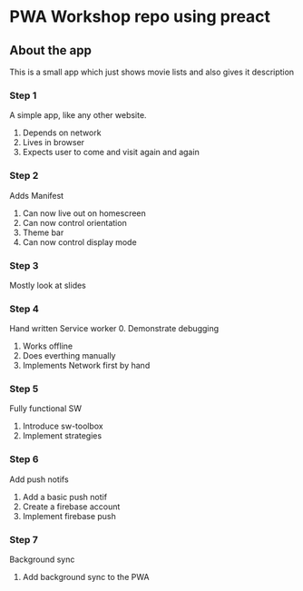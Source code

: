 # PWA Workshop repo using preact

## About the app
This is a small app which just shows movie lists and also gives it description

### Step 1
A simple app, like any other website.
1. Depends on network
2. Lives in browser
3. Expects user to come and visit again and again

### Step 2
Adds Manifest
1. Can now live out on homescreen
2. Can now control orientation
3. Theme bar
4. Can now control display mode

### Step 3
Mostly look at slides

### Step 4
Hand written Service worker
0. Demonstrate debugging
1. Works offline
2. Does everthing manually
3. Implements Network first by hand

### Step 5
Fully functional SW
1. Introduce sw-toolbox
2. Implement strategies

### Step 6
Add push notifs
1. Add a basic push notif
2. Create a firebase account
3. Implement firebase push

### Step 7
Background sync
1. Add background sync to the PWA


